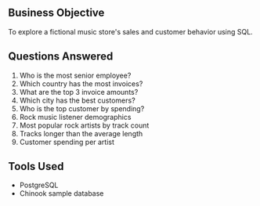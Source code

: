 ## Business Objective
To explore a fictional music store's sales and customer behavior using SQL.

## Questions Answered

1. Who is the most senior employee?
2. Which country has the most invoices?
3. What are the top 3 invoice amounts?
4. Which city has the best customers?
5. Who is the top customer by spending?
6. Rock music listener demographics
7. Most popular rock artists by track count
8. Tracks longer than the average length
9. Customer spending per artist

## Tools Used
- PostgreSQL
- Chinook sample database 

